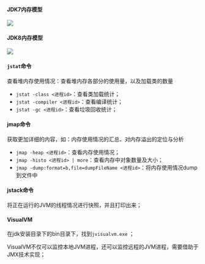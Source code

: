 #### JDK7内存模型



![](D:\笔记\assets\JDK-7-内存.png)

#### JDK8内存模型



![](D:\笔记\assets\JDK-8-内存.png)





#### `jstat`命令

查看堆内存使用情况：查看堆内存各部分的使用量，以及加载类的数量

* `jstat -class <进程id>`：查看类加载统计；
* `jstat -compiler <进程id>`：查看编译统计；
* `jstat -gc <进程id>`：查看垃圾回收统计；



#### jmap命令

获取更加详细的内容，如：内存使用情况的汇总、对内存溢出的定位与分析

* `jmap -heap <进程id>`：查看内存使用情况；
* `jmap -histo <进程id> | more`：查看内存中对象数量及大小；
* `jmap -dump:format=b,file=dumpFileName <进程id>`：将内存使用情况dump到文件中



#### jstack命令

将正在运行的JVM的线程情况进行快照，并且打印出来；



#### VisualVM

在jdk安装目录下的bin目录下，找到`jvisualvm.exe` ；



VisualVM不仅可以监控本地JVM进程，还可以监控远程的JVM进程，需要借助于JMX技术实现；







